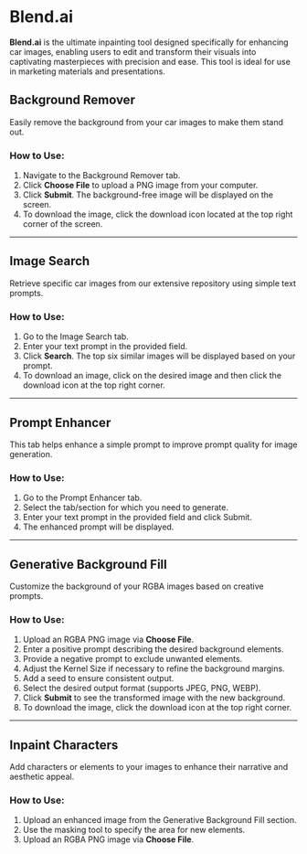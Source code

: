 # Blend.ai

**Blend.ai** is the ultimate inpainting tool designed specifically for enhancing car images, enabling users to edit and transform their visuals into captivating masterpieces with precision and ease. This tool is ideal for use in marketing materials and presentations.

## Background Remover

Easily remove the background from your car images to make them stand out.

### How to Use:

1. Navigate to the Background Remover tab.
2. Click **Choose File** to upload a PNG image from your computer.
3. Click **Submit**. The background-free image will be displayed on the screen.
4. To download the image, click the download icon located at the top right corner of the screen.

---

## Image Search

Retrieve specific car images from our extensive repository using simple text prompts.

### How to Use:

1. Go to the Image Search tab.
2. Enter your text prompt in the provided field.
3. Click **Search**. The top six similar images will be displayed based on your prompt.
4. To download an image, click on the desired image and then click the download icon at the top right corner.

---
## Prompt Enhancer

This tab helps enhance a simple prompt to improve prompt quality for image generation.

### How to Use:
1.	Go to the Prompt Enhancer tab.
2.	Select the tab/section for which you need to generate.
3.	Enter your text prompt in the provided field and click Submit.
4.	The enhanced prompt will be displayed.


---

## Generative Background Fill

Customize the background of your RGBA images based on creative prompts.

### How to Use:

1. Upload an RGBA PNG image via **Choose File**.
2. Enter a positive prompt describing the desired background elements.
3. Provide a negative prompt to exclude unwanted elements.
4. Adjust the Kernel Size if necessary to refine the background margins.
5. Add a seed to ensure consistent output.
6. Select the desired output format (supports JPEG, PNG, WEBP).
7. Click **Submit** to see the transformed image with the new background.
8. To download the image, click the download icon at the top right corner.


---

## Inpaint Characters

Add characters or elements to your images to enhance their narrative and aesthetic appeal.

### How to Use:

1. Upload an enhanced image from the Generative Background Fill section.
2. Use the masking tool to specify the area for new elements.
3. Upload an RGBA PNG image via **Choose File**.

